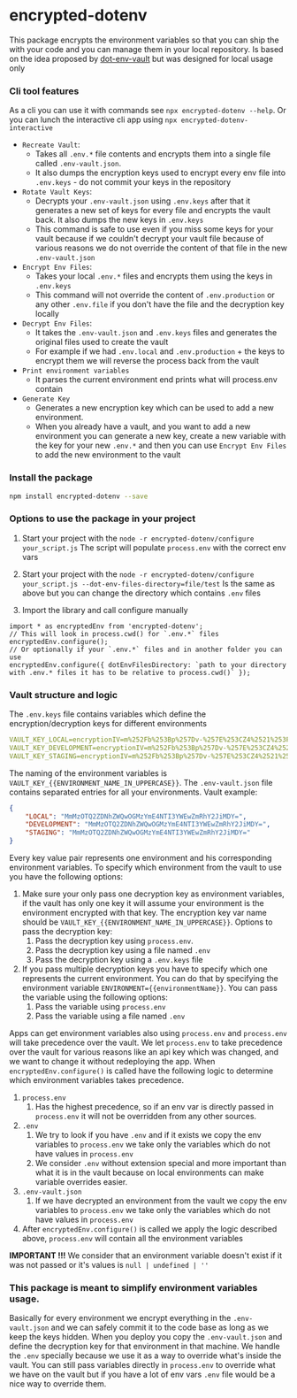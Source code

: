 # encrypted-dotenv

This package encrypts the environment variables so that you can ship the with your code and you can manage
them in your local repository. Is based on the idea proposed by [dot-env-vault](https://github.com/dotenv-org/dotenv-vault) but was designed
for local usage only

### Cli tool features

As a cli you can use it with commands see `npx encrypted-dotenv --help`. Or you can lunch the interactive cli app using `npx encrypted-dotenv-interactive`

-   `Recreate Vault`:
    -   Takes all `.env.*` file contents and encrypts them into a single file called `.env-vault.json`.
    -   It also dumps the encryption keys used to encrypt every env file into `.env.keys` - do not commit your keys in the repository
-   `Rotate Vault Keys`:
    -   Decrypts your `.env-vault.json` using `.env.keys` after that it generates a new set of keys for every file and encrypts the vault back. It also dumps the new keys in `.env.keys`
    -   This command is safe to use even if you miss some keys for your vault because if we couldn't decrypt your vault file because of various reasons we do not override the content of that file in the new `.env-vault.json`
-   `Encrypt Env Files`:
    -   Takes your local `.env.*` files and encrypts them using the keys in `.env.keys`
    -   This command will not override the content of `.env.production` or any other `.env.file` if you don't have the file and the decryption key locally
-   `Decrypt Env Files`:
    -   It takes the `.env-vault.json` and `.env.keys` files and generates the original files used to create the vault
    -   For example if we had `.env.local` and `.env.production` + the keys to encrypt them we will reverse the process back from the vault
-   `Print environment variables`
    -   It parses the current environment end prints what will process.env contain
-   `Generate Key`
    -   Generates a new encryption key which can be used to add a new environment.
    -   When you already have a vault, and you want to add a new environment you can generate a new key, create a new variable with the key for your new `.env.*` and then you can use `Encrypt Env Files` to add the new environment to the vault

### Install the package

```bash
npm install encrypted-dotenv --save
```

### Options to use the package in your project

1. Start your project with the `node -r encrypted-dotenv/configure your_script.js` The script will populate `process.env` with the correct env vars
2. Start your project with the `node -r encrypted-dotenv/configure your_script.js --dot-env-files-directory=file/test` Is the same as above but you can change the directory which contains `.env` files

3. Import the library and call configure manually

```
import * as encryptedEnv from 'encrypted-dotenv';
// This will look in process.cwd() for `.env.*` files
encryptedEnv.configure();
// Or optionally if your `.env.*` files and in another folder you can use
encryptedEnv.configure({ dotEnvFilesDirectory: `path to your directory with .env.* files it has to be relative to process.cwd()` });
```

### Vault structure and logic
The `.env.keys` file contains variables which define the encryption/decryption keys for different environments
```yaml
VAULT_KEY_LOCAL=encryptionIV=m%252Fb%253Bp%257Dv-%257E%253CZ4%2521%253FwPaB.B%2522%2528%253A%2528Wy%257BCh%253AQ%2528%257EYYZ%257B%252Fe%255E2_%2521UyCmR%253A*nWEmzC%255B%257D1T7E%257BF%253D8MZ%2522%253E8TK%2528ggb%2521%255B%253APC%257B%252C%252CcmuZEBnPEjsVgFsgC*8T%253EA%2525P%253AAt8zKu%253A_N%252Cg%2523%255DGWeE%257D&encryptionKey=%253Er%2540P%253CRK_T6zd5Y*hq%2529C%255B%2523jw3%2523Kbqe7%253CbMqh%253D%257D%253F%255D%253AgMw%2540pUKPDpGpR%255DvM%257De%2522T%252CxbSSX%2524_sUf_3W%253EC%253A%2529q7%253FHNW%253BX%253A2f%252Cz%25233w5qG4k%255BkX%253AykV_2e%257Eb%253B%253Ac%2523q%253EymR%253E.Ja%252FT.A
VAULT_KEY_DEVELOPMENT=encryptionIV=m%252Fb%253Bp%257Dv-%257E%253CZ4%2521%253FwPaB.B%2522%2528%253A%2528Wy%257BCh%253AQ%2528%257EYYZ%257B%252Fe%255E2_%2521UyCmR%253A*nWEmzC%255B%257D1T7E%257BF%253D8MZ%2522%253E8TK%2528ggb%2521%255B%253APC%257B%252C%252CcmuZEBnPEjsVgFsgC*8T%253EA%2525P%253AAt8zKu%253A_N%252Cg%2523%255DGWeE%257D&encryptionKey=%253Er%2540P%253CRK_T6zd5Y*hq%2529C%255B%2523jw3%2523Kbqe7%253CbMqh%253D%257D%253F%255D%253AgMw%2540pUKPDpGpR%255DvM%257De%2522T%252CxbSSX%2524_sUf_3W%253EC%253A%2529q7%253FHNW%253BX%253A2f%252Cz%25233w5qG4k%255BkX%253AykV_2e%257Eb%253B%253Ac%2523q%253EymR%253E.Ja%252FT.A
VAULT_KEY_STAGING=encryptionIV=m%252Fb%253Bp%257Dv-%257E%253CZ4%2521%253FwPaB.B%2522%2528%253A%2528Wy%257BCh%253AQ%2528%257EYYZ%257B%252Fe%255E2_%2521UyCmR%253A*nWEmzC%255B%257D1T7E%257BF%253D8MZ%2522%253E8TK%2528ggb%2521%255B%253APC%257B%252C%252CcmuZEBnPEjsVgFsgC*8T%253EA%2525P%253AAt8zKu%253A_N%252Cg%2523%255DGWeE%257D&encryptionKey=%253Er%2540P%253CRK_T6zd5Y*hq%2529C%255B%2523jw3%2523Kbqe7%253CbMqh%253D%257D%253F%255D%253AgMw%2540pUKPDpGpR%255DvM%257De%2522T%252CxbSSX%2524_sUf_3W%253EC%253A%2529q7%253FHNW%253BX%253A2f%252Cz%25233w5qG4k%255BkX%253AykV_2e%257Eb%253B%253Ac%2523q%253EymR%253E.Ja%252FT.A
```
The naming of the environment variables is `VAULT_KEY_{{ENVIRONMENT_NAME_IN_UPPERCASE}}`.
The `.env-vault.json` file contains separated entries for all your environments. Vault example:

```json
{
    "LOCAL": "MmMzOTQ2ZDNhZWQwOGMzYmE4NTI3YWEwZmRhY2JiMDY=",
    "DEVELOPMENT": "MmMzOTQ2ZDNhZWQwOGMzYmE4NTI3YWEwZmRhY2JiMDY=",
    "STAGING": "MmMzOTQ2ZDNhZWQwOGMzYmE4NTI3YWEwZmRhY2JiMDY="
}
```
Every key value pair represents one environment and his corresponding environment variables.
To specify which environment from the vault to use you have the following options:

1. Make sure your only pass one decryption key as environment variables, if the vault has only one key it will assume your environment is the environment encrypted with that key. The encryption key var name should be `VAULT_KEY_{{ENVIRONMENT_NAME_IN_UPPERCASE}}`. Options to pass the decryption key:
    1. Pass the decryption key using `process.env`.
    2. Pass the decryption key using a file named `.env`
    3. Pass the decryption key using a `.env.keys` file
2. If you pass multiple decryption keys you have to specify which one represents the current environment. You can do that by specifying the environment variable `ENVIRONMENT={{environmentName}}`. You can pass the variable using the following options:
    1. Pass the variable using `process.env`
    2. Pass the variable using a file named `.env`

Apps can get environment variables also using `process.env` and `process.env` will take precedence over the vault. 
We let `process.env` to take precedence over the vault for various reasons like an api key which was changed, and we want to change it without redeploying the app. 
When `encryptedEnv.configure()` is called have the following logic to determine which environment variables takes precedence.
1. `process.env` 
   1. Has the highest precedence, so if an env var is directly passed in `process.env` it will not be overridden from any other sources.
2. `.env` 
   1. We try to look if you have `.env` and if it exists we copy the env variables to `process.env` we take only the variables which do not have values in `process.env` 
   2. We consider `.env` without extension special and more important than what it is in the vault because on local environments can make variable overrides easier.
3. `.env-vault.json` 
   1. If we have decrypted an environment from the vault we copy the env variables to `process.env` we take only the variables which do not have values in `process.env`
4. After `encryptedEnv.configure()` is called we apply the logic described above, `process.env` will contain all the environment variables

**IMPORTANT !!!** We consider that an environment variable doesn't exist if it was not passed or it's values is `null | undefined | ''`

### This package is meant to simplify environment variables usage.

Basically for every environment we encrypt everything in the `.env-vault.json` and we can safely commit it to the code base as long as we keep the keys hidden.
When you deploy you copy the `.env-vault.json` and define the decryption key for that environment in that machine.
We handle the `.env` specially because we use it as a way to override what's inside the vault. 
You can still pass variables directly in `process.env` to override what we have on the vault but if you have a lot of env vars `.env` file would be a nice way to override them.

